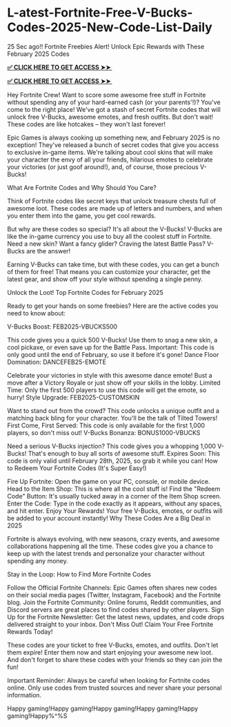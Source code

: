 # L-atest-Fortnite-Free-V-Bucks-Codes-2025-New-Code-List-Daily
25 Sec ago!! Fortnite Freebies Alert! Unlock Epic Rewards with These February 2025 Codes

 
**[✅ CLICK HERE TO GET ACCESS ➤➤ ​​](https://xnproo.com/giftcards/)**

**[✅ CLICK HERE TO GET ACCESS ➤➤ ​​](https://xnproo.com/giftcards/)**
 

Hey Fortnite Crew! Want to score some awesome free stuff in Fortnite without spending any of your hard-earned cash (or your parents'!)? You've come to the right place! We've got a stash of secret Fortnite codes that will unlock free V-Bucks, awesome emotes, and fresh outfits. But don't wait! These codes are like hotcakes – they won't last forever!

 

Epic Games is always cooking up something new, and February 2025 is no exception! They've released a bunch of secret codes that give you access to exclusive in-game items. We're talking about cool skins that will make your character the envy of all your friends, hilarious emotes to celebrate your victories (or just goof around!), and, of course, those precious V-Bucks!

 

What Are Fortnite Codes and Why Should You Care?

Think of Fortnite codes like secret keys that unlock treasure chests full of awesome loot. These codes are made up of letters and numbers, and when you enter them into the game, you get cool rewards.

But why are these codes so special? It's all about the V-Bucks! V-Bucks are like the in-game currency you use to buy all the coolest stuff in Fortnite. Need a new skin? Want a fancy glider? Craving the latest Battle Pass? V-Bucks are the answer!

Earning V-Bucks can take time, but with these codes, you can get a bunch of them for free! That means you can customize your character, get the latest gear, and show off your style without spending a single penny.

Unlock the Loot! Top Fortnite Codes for February 2025

Ready to get your hands on some freebies? Here are the active codes you need to know about:

V-Bucks Boost: FEB2025-VBUCKS500

This code gives you a quick 500 V-Bucks! Use them to snag a new skin, a cool pickaxe, or even save up for the Battle Pass.
Important: This code is only good until the end of February, so use it before it's gone!
Dance Floor Domination: DANCEFEB25-EMOTE

Celebrate your victories in style with this awesome dance emote! Bust a move after a Victory Royale or just show off your skills in the lobby.
Limited Time: Only the first 500 players to use this code will get the emote, so hurry!
Style Upgrade: FEB2025-CUSTOMSKIN

Want to stand out from the crowd? This code unlocks a unique outfit and a matching back bling for your character. You'll be the talk of Tilted Towers!
First Come, First Served: This code is only available for the first 1,000 players, so don't miss out!
V-Bucks Bonanza: BONUS1000-VBUCKS

Need a serious V-Bucks injection? This code gives you a whopping 1,000 V-Bucks! That's enough to buy all sorts of awesome stuff.
Expires Soon: This code is only valid until February 28th, 2025, so grab it while you can!
How to Redeem Your Fortnite Codes (It's Super Easy!)

Fire Up Fortnite: Open the game on your PC, console, or mobile device.
Head to the Item Shop: This is where all the cool stuff is!
Find the "Redeem Code" Button: It's usually tucked away in a corner of the Item Shop screen.
Enter the Code: Type in the code exactly as it appears, without any spaces, and hit enter.
Enjoy Your Rewards! Your free V-Bucks, emotes, or outfits will be added to your account instantly!
Why These Codes Are a Big Deal in 2025

Fortnite is always evolving, with new seasons, crazy events, and awesome collaborations happening all the time. These codes give you a chance to keep up with the latest trends and personalize your character without spending any money.

Stay in the Loop: How to Find More Fortnite Codes

Follow the Official Fortnite Channels: Epic Games often shares new codes on their social media pages (Twitter, Instagram, Facebook) and the Fortnite blog.
Join the Fortnite Community: Online forums, Reddit communities, and Discord servers are great places to find codes shared by other players.
Sign Up for the Fortnite Newsletter: Get the latest news, updates, and code drops delivered straight to your inbox.
Don't Miss Out! Claim Your Free Fortnite Rewards Today!

These codes are your ticket to free V-Bucks, emotes, and outfits. Don't let them expire! Enter them now and start enjoying your awesome new loot. And don't forget to share these codes with your friends so they can join the fun!

Important Reminder: Always be careful when looking for Fortnite codes online. Only use codes from trusted sources and never share your personal information.

Happy gaming!Happy gaming!Happy gaming!Happy gaming!Happy gaming!Happy%^%S
